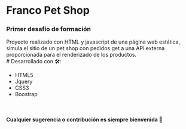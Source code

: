 # Franco Pet Shop
<h3>Primer desafío de formación</h3>
Proyecto realizado con HTML y javascript de una página web estática, simula el sitio de un pet shop con pedidos get a una API externa proporcionada para el renderizado de los productos.<br>
# Desarrollado con 🛠️:
<ul>
    <li>HTML5</li>
    <liJavascriptli>
    <li>Jquery</li>
    <li>CSS3</li>
    <li>Boostrap</li>
</ul><br>
<h4>Cualquier sugerencia o contribución es siempre bienvenida 🙏<h4>  
